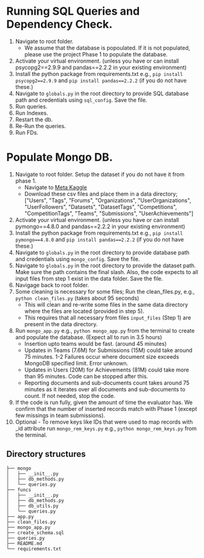 # Running SQL Queries and Dependency Check. 

1. Navigate to root folder.
    - We assume that the database is popoulated. If it is not populated, please use the project Phase 1 to populate the database. 
2. Activate your virtual environment. (unless you have or can install psycopg2==2.9.9 and pandas==2.2.2 in your existing environment)
3. Install the python package from requirements.txt e.g., `pip install psycopg2==2.9.9` and `pip install pandas==2.2.2` (if you do not have these.)
4. Navigate to `globals.py` in the root directory to provide SQL database path and credentials using `sql_config`. Save the file.
5. Run queries. 
6. Run Indexes.
7. Restart the db.
8. Re-Run the queries.
9. Run FDs. 

# Populate Mongo DB.
1. Navigate to root folder. Setup the dataset if you do not have it from phase 1. 
    - Navigate to  [Meta Kaggle](https://www.kaggle.com/datasets/kaggle/meta-kaggle)
    - Download these csv files and place them in a data directory; ["Users", "Tags", "Forums", "Organizations", "UserOrganizations", "UserFollowers", "Datasets", "DatasetTags", "Competitions", "CompetitionTags", "Teams", "Submissions", "UserAchievements"]
2. Activate your virtual environment. (unless you have or can install pymongo==4.8.0 and pandas==2.2.2 in your existing environment)
3. Install the python package from requirements.txt e.g., `pip install pymongo==4.8.0` and `pip install pandas==2.2.2` (if you do not have these.)
4. Navigate to `globals.py` in the root directory to provide database path and credentials using `mongo_config`. Save the file.
5. Navigate to `globals.py` in the root directory to provide the dataset path. Make sure the path contains the final slash. Also, the code expects to all input files from step 1 exist in the data folder. Save the file.
7. Navigage back to root folder.
7. Some cleaning is necessary for some files; Run the clean_files.py, e.g., `python clean_files.py` (takes about 95 seconds)
    - This will clean and re-write some files in the same data directory where the files are located (provided in step 5).
    - This requires that all necessary from files `input_files`  (Step 1) are present in the data directory.
8. Run `mongo_app.py` e.g., `python mongo_app.py` from the terminal to create and populate the database. (Expect all to run in 3.5 hours)
    - Insertion upto teams would be fast. (around 45 minutes)
    - Updates in Teams (7.6M) for Submissions (15M) could take around 75 minutes. 1-2 Failures occur where document size exceeds MongoDB specified limit. Error unknown.
    - Updates in Users (20M) for Achievements (81M) could take more than 95 minutes. Code can be stopped after this.
    - Reporting documents and sub-documents count takes around 75 minutes as it iterates over all documents and sub-documents to count. If not needed, stop the code. 
9. If the code is run fully, given the amount of time the evaluator has. We confirm that the number of inserted records match with Phase 1 (except few missings in team submissions). 
10. Optional - To remove keys like IDs that were used to map records with _id attribute run `mongo_rem_keys.py` e.g., `python mongo_rem_keys.py` from the terminal.

## Directory structures
    ├── mongo
    │   ├── __init__.py
	│   ├── db_methods.py
    │   └── queries.py
    ├── funcs
    │   ├── __init__.py
	│   ├── db_methods.py
    │   ├── db_utils.py
	│   └── queries.py
    ├── app.py
    ├── clean_files.py
    ├── mongo_app.py
    ├── create_schema.sql
    ├── queries.py
    ├── README.md
    └── requirements.txt